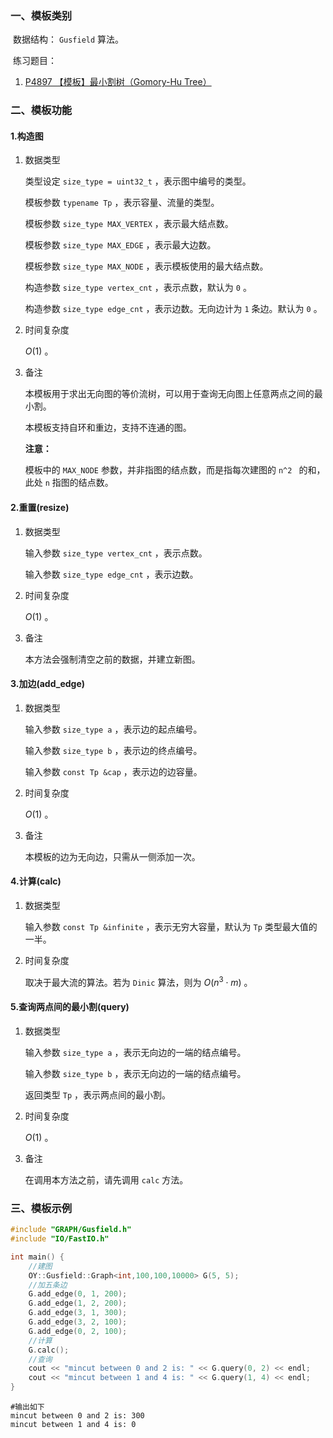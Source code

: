 ### 一、模板类别

​	数据结构： `Gusfield` 算法。

​	练习题目：

1. [P4897 【模板】最小割树（Gomory-Hu Tree）](https://www.luogu.com.cn/problem/P4897)

### 二、模板功能

#### 1.构造图

1. 数据类型

   类型设定 `size_type = uint32_t` ，表示图中编号的类型。

   模板参数 `typename Tp` ，表示容量、流量的类型。

   模板参数 `size_type MAX_VERTEX` ，表示最大结点数。

   模板参数 `size_type MAX_EDGE` ，表示最大边数。

   模板参数 `size_type MAX_NODE` ，表示模板使用的最大结点数。

   构造参数 `size_type vertex_cnt` ，表示点数，默认为 `0` 。

   构造参数 `size_type edge_cnt` ，表示边数。无向边计为 `1`  条边。默认为 `0` 。

2. 时间复杂度

   $O(1)$ 。

3. 备注

   本模板用于求出无向图的等价流树，可以用于查询无向图上任意两点之间的最小割。

   本模板支持自环和重边，支持不连通的图。

   **注意：**

   模板中的 `MAX_NODE` 参数，并非指图的结点数，而是指每次建图的 `n^2 ` 的和，此处 `n` 指图的结点数。

#### 2.重置(resize)

1. 数据类型

   输入参数 `size_type vertex_cnt` ，表示点数。

   输入参数 `size_type edge_cnt` ，表示边数。

2. 时间复杂度

   $O(1)$ 。

3. 备注

   本方法会强制清空之前的数据，并建立新图。

#### 3.加边(add_edge)

1. 数据类型

   输入参数 `size_type a`​ ，表示边的起点编号。

   输入参数 `size_type b` ，表示边的终点编号。

   输入参数 `const Tp &cap` ，表示边的边容量。

2. 时间复杂度

   $O(1)$ 。

3. 备注

   本模板的边为无向边，只需从一侧添加一次。

#### 4.计算(calc)

1. 数据类型

   输入参数 `const Tp &infinite` ，表示无穷大容量，默认为 `Tp` 类型最大值的一半。

2. 时间复杂度

   取决于最大流的算法。若为 `Dinic` 算法，则为 $O(n^3\cdot m)$ 。

#### 5.查询两点间的最小割(query)

1. 数据类型

   输入参数 `size_type a` ，表示无向边的一端的结点编号。

   输入参数 `size_type b` ，表示无向边的一端的结点编号。

   返回类型 `Tp` ，表示两点间的最小割。

2. 时间复杂度

    $O(1)$ 。

3. 备注

   在调用本方法之前，请先调用 `calc` 方法。

### 三、模板示例

```c++
#include "GRAPH/Gusfield.h"
#include "IO/FastIO.h"

int main() {
    //建图
    OY::Gusfield::Graph<int,100,100,10000> G(5, 5);
    //加五条边
    G.add_edge(0, 1, 200);
    G.add_edge(1, 2, 200);
    G.add_edge(3, 1, 300);
    G.add_edge(3, 2, 100);
    G.add_edge(0, 2, 100);
    //计算
    G.calc();
    //查询
    cout << "mincut between 0 and 2 is: " << G.query(0, 2) << endl;
    cout << "mincut between 1 and 4 is: " << G.query(1, 4) << endl;
}
```

```
#输出如下
mincut between 0 and 2 is: 300
mincut between 1 and 4 is: 0

```

